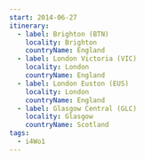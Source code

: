 ```yaml
---
start: 2014-06-27
itinerary:
  - label: Brighton (BTN)
    locality: Brighton
    countryName: England
  - label: London Victoria (VIC)
    locality: London
    countryName: England
  - label: London Euston (EUS)
    locality: London
    countryName: England
  - label: Glasgow Central (GLC)
    locality: Glasgow
    countryName: Scotland
tags:
  - i4Wo1
---
```

